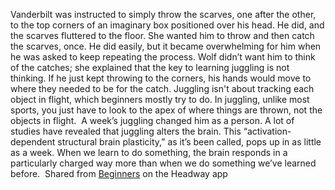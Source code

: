 Vanderbilt was instructed to simply throw the scarves, one after the other, to the top corners of an imaginary box positioned over his head. He did, and the scarves fluttered to the floor. She wanted him to throw and then catch the scarves, once. He did easily, but it became overwhelming for him when he was asked to keep repeating the process.
​
Wolf didn’t want him to think of the catches; she explained that the key to learning juggling is not thinking. If he just kept throwing to the corners, his hands would move to where they needed to be for the catch.
​
Juggling isn't about tracking each object in flight, which beginners mostly try to do. In juggling, unlike most sports, you just have to look to the apex of where things are thrown, not the objects in flight.
​
A week’s juggling changed him as a person. A lot of studies have revealed that juggling alters the brain. This “activation-dependent structural brain plasticity,” as it’s been called, pops up in as little as a week.
​
When we learn to do something, the brain responds in a particularly charged way more than when we do something we’ve learned before.
​
Shared from [Beginners](https://headway.onelink.me/9USK?pid=app_referral&af_web_dp=https%3A%2F%2Fweb.get-headway.com%2Fbook%2Fbeginners&c=highlight&af_siteid=summary_text) on the Headway app
